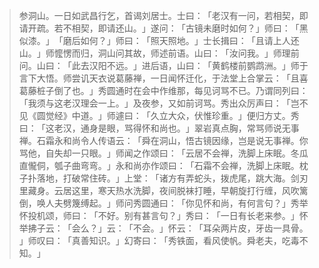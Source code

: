 > 参洞山。一日如武昌行乞，首谒刘居士。士曰：​「老汉有一问，若相契，即请开疏。若不相契，即请还山。​」遂问：​「古镜未磨时如何？​」师曰：​「黑似漆。​」​「磨后如何？​」师曰：​「照天照地。​」士长揖曰：​「且请上人还山。​」师懡愣而归，洞山问其故，师述前语。山曰：​「汝问我。​」师理前问。山曰：​「此去汉阳不远。​」进后语，山曰：​「黄鹤楼前鹦鹉洲。​」师于言下大悟。师尝讥天衣说葛藤禅，一日闻怀迁化，于法堂上合掌云：​「且喜葛藤桩子倒了也。​」秀圆通时在会中作维那，每见诃骂不已。乃谓同列曰：​「我须与这老汉理会一上。​」及夜参，又如前诃骂。秀出众厉声曰：​「岂不见《圆觉经》中道。​」师遽曰：​「久立大众，伏惟珍重。​」便归方丈。秀曰：​「这老汉，通身是眼，骂得怀和尚也。​」翠岩真点胸，常骂师说无事禅。石霜永和尚令人传语云：​「舜在洞山，悟古镜因缘，岂是说无事禅。你骂他，自失却一只眼。​」师闻之作颂曰：​「云居不会禅，洗脚上床眠。冬瓜直儱侗，瓠子曲弯弯。​」永和尚亦作颂曰：​「石霜不会禅，洗脚上床眠。枕子扑落地，打破常住砖。​」上堂：​「诸方有弄蛇头，拨虎尾，跳大海。剑刃里藏身。云居这里，寒天热水洗脚，夜间脱袜打睡，早朝旋打行缠，风吹篱倒，唤人夫劈篾缚起。​」师问秀圆通曰：​「你见怀和尚，有何言句？​」秀举怀投机颂，师曰：​「不好。别有甚言句？​」秀曰：​「一日有长老来参。​」怀举拂子云：​「会么？​」云：​「不会。​」怀云：​「耳朵两片皮，牙齿一具骨。​」师叹曰：​「真善知识。​」幻寄曰：​「秀铁面，看风使帆。舜老夫，吃毒不知。​」


